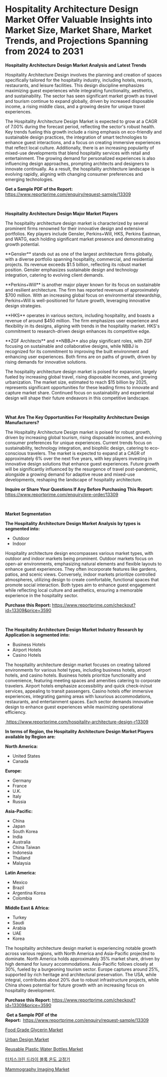<p><h1>Hospitality Architecture Design Market Offer Valuable Insights into Market Size, Market Share, Market Trends, and Projections Spanning from 2024 to 2031</h1></p><p><strong>Hospitality Architecture Design Market Analysis and Latest Trends</strong></p>
<p><p>Hospitality Architecture Design involves the planning and creation of spaces specifically tailored for the hospitality industry, including hotels, resorts, restaurants, and leisure facilities. This design discipline emphasizes maximizing guest experiences while integrating functionality, aesthetics, and sustainability. The sector has seen significant market growth as travel and tourism continue to expand globally, driven by increased disposable income, a rising middle class, and a growing desire for unique travel experiences.</p><p>The Hospitality Architecture Design Market is expected to grow at a CAGR of 7.00% during the forecast period, reflecting the sector's robust health. Key trends fueling this growth include a rising emphasis on eco-friendly and sustainable design practices, the integration of smart technologies to enhance guest interactions, and a focus on creating immersive experiences that reflect local culture. Additionally, there is an increasing popularity of mixed-use developments that blend hospitality services with retail and entertainment. The growing demand for personalized experiences is also influencing design approaches, prompting architects and designers to innovate continually. As a result, the hospitality architecture landscape is evolving rapidly, aligning with changing consumer preferences and emerging technologies.</p></p>
<p><strong>Get a Sample PDF of the Report:&nbsp;</strong> <a href="https://www.reportprime.com/enquiry/request-sample/13309">https://www.reportprime.com/enquiry/request-sample/13309</a></p>
<p>&nbsp;</p>
<p><strong>Hospitality Architecture Design Major Market Players</strong></p>
<p><p>The hospitality architecture design market is characterized by several prominent firms renowned for their innovative design and extensive portfolios. Key players include Gensler, Perkins+Will, HKS, Perkins Eastman, and WATG, each holding significant market presence and demonstrating growth potential.</p><p>**Gensler** stands out as one of the largest architecture firms globally, with a diverse portfolio spanning hospitality, commercial, and residential projects. Its revenue exceeds $1.5 billion, reflecting its robust market position. Gensler emphasizes sustainable design and technology integration, catering to evolving client demands.</p><p>**Perkins+Will** is another major player known for its focus on sustainable and resilient architecture. The firm has reported revenues of approximately $700 million. With an increasing global focus on environmental stewardship, Perkins+Will is well-positioned for future growth, leveraging innovative design strategies.</p><p>**HKS** operates in various sectors, including hospitality, and boasts a revenue of around $450 million. The firm emphasizes user experience and flexibility in its designs, aligning with trends in the hospitality market. HKS's commitment to research-driven design enhances its competitive edge.</p><p>**ZGF Architects** and **NBBJ** also play significant roles, with ZGF focusing on sustainable and collaborative designs, while NBBJ is recognized for its commitment to improving the built environment and enhancing user experiences. Both firms are on paths of growth, driven by rising demands for innovative solutions.</p><p>The hospitality architecture design market is poised for expansion, largely fueled by increasing global travel, rising disposable incomes, and growing urbanization. The market size, estimated to reach $15 billion by 2025, represents significant opportunities for these leading firms to innovate and capture market share. Continued focus on sustainability and experiential design will shape their future endeavors in this competitive landscape.</p></p>
<p>&nbsp;</p>
<p><strong>What Are The Key Opportunities For Hospitality Architecture Design Manufacturers?</strong></p>
<p><p>The Hospitality Architecture Design market is poised for robust growth, driven by increasing global tourism, rising disposable incomes, and evolving consumer preferences for unique experiences. Current trends focus on sustainability, technology integration, and biophilic design, catering to eco-conscious travelers. The market is expected to expand at a CAGR of approximately 6% over the next five years, with key players investing in innovative design solutions that enhance guest experiences. Future growth will be significantly influenced by the resurgence of travel post-pandemic, alongside a growing demand for adaptive reuse and mixed-use developments, reshaping the landscape of hospitality architecture.</p></p>
<p><strong>Inquire or Share Your Questions If Any Before Purchasing This Report:</strong> <a href="https://www.reportprime.com/enquiry/pre-order/13309">https://www.reportprime.com/enquiry/pre-order/13309</a></p>
<p>&nbsp;</p>
<p><strong>Market Segmentation</strong></p>
<p><strong>The Hospitality Architecture Design Market Analysis by types is segmented into:</strong></p>
<p><ul><li>Outdoor</li><li>Indoor</li></ul></p>
<p><p>Hospitality architecture design encompasses various market types, with outdoor and indoor markets being prominent. Outdoor markets focus on open-air environments, emphasizing natural elements and flexible layouts to enhance guest experiences. They often incorporate features like gardens, patios, and scenic views. Conversely, indoor markets prioritize controlled atmospheres, utilizing design to create comfortable, functional spaces that promote social interaction. Both types aim to enhance guest engagement while reflecting local culture and aesthetics, ensuring a memorable experience in the hospitality sector.</p></p>
<p><strong>Purchase this Report:&nbsp;</strong><a href="https://www.reportprime.com/checkout?id=13309&price=3590">https://www.reportprime.com/checkout?id=13309&price=3590</a></p>
<p>&nbsp;</p>
<p><strong>The Hospitality Architecture Design Market Industry Research by Application is segmented into:</strong></p>
<p><ul><li>Business Hotels</li><li>Airport Hotels</li><li>Casino Hotels</li></ul></p>
<p><p>The hospitality architecture design market focuses on creating tailored environments for various hotel types, including business hotels, airport hotels, and casino hotels. Business hotels prioritize functionality and convenience, featuring meeting spaces and amenities catering to corporate travelers. Airport hotels emphasize accessibility and quick check-in/out services, appealing to transit passengers. Casino hotels offer immersive experiences, integrating gaming areas with luxurious accommodations, restaurants, and entertainment spaces. Each sector demands innovative design to enhance guest experiences while maximizing operational efficiency.</p></p>
<p><a href="https://www.reportprime.com/hospitality-architecture-design-r13309">&nbsp;https://www.reportprime.com/hospitality-architecture-design-r13309</a></p>
<p><strong>In terms of Region, the Hospitality Architecture Design Market Players available by Region are:</strong></p>
<p>
    <p> <strong> North America: </strong>
        <ul>
            <li>United States</li>
            <li>Canada</li>
        </ul>
        </p> 
    <p> <strong> Europe: </strong>
        <ul>
            <li>Germany</li>
            <li>France</li>
            <li>U.K.</li>
            <li>Italy</li>
            <li>Russia</li>
        </ul>
        </p> 
    <p> <strong> Asia-Pacific: </strong>
        <ul>
            <li>China</li>
            <li>Japan</li>
            <li>South Korea</li>
            <li>India</li>
            <li>Australia</li>
            <li>China Taiwan</li>
            <li>Indonesia</li>
            <li>Thailand</li>
            <li>Malaysia</li>
        </ul>
        </p> 
    <p> <strong> Latin America: </strong>
        <ul>
            <li>Mexico</li>
            <li>Brazil</li>
            <li>Argentina Korea</li>
            <li>Colombia</li>
        </ul>
        </p> 
    <p> <strong> Middle East & Africa: </strong>
        <ul>
            <li>Turkey</li>
            <li>Saudi</li>
            <li>Arabia</li>
            <li>UAE</li>
            <li>Korea</li>
        </ul>
    </p>
    </p>
<p><p>The hospitality architecture design market is experiencing notable growth across various regions, with North America and Asia-Pacific projected to dominate. North America holds approximately 35% market share, driven by high demand for luxury accommodations. Asia-Pacific follows closely at 30%, fueled by a burgeoning tourism sector. Europe captures around 25%, supported by rich heritage and architectural preservation. The USA, while integral, contributes about 20% due to robust infrastructure projects, while China shows potential for future growth with an increasing focus on hospitality development.</p></p>
<p><strong>Purchase this Report: </strong><a href="https://www.reportprime.com/checkout?id=13309&price=3590">https://www.reportprime.com/checkout?id=13309&price=3590</a></p>
<p>&nbsp;<strong>Get a Sample PDF of the Report:&nbsp;&nbsp;</strong><a href="https://www.reportprime.com/enquiry/request-sample/13309">https://www.reportprime.com/enquiry/request-sample/13309</a></p>
<p><strong></strong></p>
<p><p><a href="https://medium.com/@borisfisher1942/the-global-food-grade-glycerin-market-is-projected-to-experience-an-annual-growth-rate-of-6-2-4e0e18c4134e">Food Grade Glycerin Market</a></p><p><a href="https://github.com/NargisHussain75/Market-Research-Report-List-1/blob/main/urban-design-market.md">Urban Design Market</a></p><p><a href="https://issuu.com/reportprime-2/docs/reusable-plastic-water-bottles-mark_2c2803ebc53281">Reusable Plastic Water Bottles Market</a></p><p><a href="https://medium.com/@samiahussain82/touch-screen-dry-block-temperature-calibrators-market-%EC%9D%98-%EA%B8%80%EB%A1%9C%EB%B2%8C-%EC%8B%9C%EC%9E%A5-%EA%B0%9C%EC%9A%94%EB%8A%94-%EC%A0%84-%EC%84%B8%EA%B3%84-%EB%B0%8F-%EC%A3%BC%EC%9A%94-%EC%8B%9C%EC%9E%A5%EC%9D%98-%EC%82%B0%EC%97%85%EC%97%90-%EC%98%81%ED%96%A5%EC%9D%84-%EB%AF%B8%EC%B9%98%EB%8A%94-%EC%A3%BC%EC%9A%94-6c84f60d5275">터치스크린 드라이 블록 온도 교정기</a></p><p><a href="https://www.linkedin.com/pulse/global-mammography-imaging-industry-analysis-report-market-uhk0f?trackingId=SsyG1hD%2FRI%2B5iFZRJYNybw%3D%3D">Mammography Imaging Market</a></p></p>